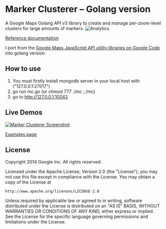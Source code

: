 Marker Clusterer – Golang version
==============

A Google Maps Golang API v3 library to create and manage per-zoom-level clusters for large amounts of markers.
![Analytics](https://ga-beacon.appspot.com/UA-12846745-20/js-marker-clusterer/readme?pixel)

[Reference documentation](https://googlemaps.github.io/js-marker-clusterer/docs/reference.html)

I port from the [Google Maps JavaScript API utility libraries on Google Code](https://code.google.com/p/google-maps-utility-library-v3/) into golang version

## How to use
1. You must firstly install mongodb server in your local host with ("127.0.0.1:27017")
2. go run mc.go (or chmod 777 ./mc ;./mc)
3. go to http://127.0.0.1:10043

## Live Demos

[![Marker Clusterer Screenshot](https://googlemaps.github.io/js-marker-clusterer/screenshot.png)](https://googlemaps.github.io/js-marker-clusterer/docs/examples.html)

[Examples page](https://googlemaps.github.io/js-marker-clusterer/docs/examples.html)

## License

Copyright 2014 Google Inc. All rights reserved.

Licensed under the Apache License, Version 2.0 (the "License");
you may not use this file except in compliance with the License.
You may obtain a copy of the License at

    http://www.apache.org/licenses/LICENSE-2.0

Unless required by applicable law or agreed to in writing, software
distributed under the License is distributed on an "AS IS" BASIS,
WITHOUT WARRANTIES OR CONDITIONS OF ANY KIND, either express or implied.
See the License for the specific language governing permissions and
limitations under the License.
